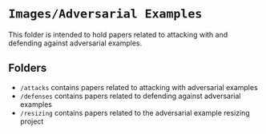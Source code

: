 # `Images/Adversarial Examples`

This folder is intended to hold papers related to attacking with and defending against adversarial examples.

## Folders

- `/attacks` contains papers related to attacking with adversarial examples
- `/defenses` contains papers related to defending against adversarial examples
- `/resizing` contains papers related to the adversarial example resizing project
